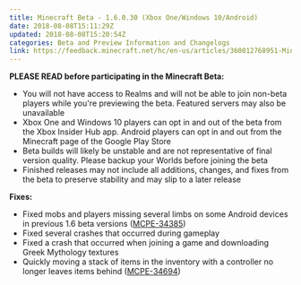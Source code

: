 ```yaml
---
title: Minecraft Beta - 1.6.0.30 (Xbox One/Windows 10/Android)
date: 2018-08-08T15:11:29Z
updated: 2018-08-08T15:20:54Z
categories: Beta and Preview Information and Changelogs
link: https://feedback.minecraft.net/hc/en-us/articles/360012768951-Minecraft-Beta-1-6-0-30-Xbox-One-Windows-10-Android-
---
```


**PLEASE READ before participating in the Minecraft Beta:**

-   You will not have access to Realms and will not be able to join non-beta players while you\'re previewing the beta. Featured servers may also be unavailable
-   Xbox One and Windows 10 players can opt in and out of the beta from the Xbox Insider Hub app. Android players can opt in and out from the Minecraft page of the Google Play Store
-   Beta builds will likely be unstable and are not representative of final version quality. Please backup your Worlds before joining the beta
-   Finished releases may not include all additions, changes, and fixes from the beta to preserve stability and may slip to a later release

**Fixes:**

-   Fixed mobs and players missing several limbs on some Android devices in previous 1.6 beta versions ([MCPE-34385](https://bugs.mojang.com/browse/MCPE-34385))
-   Fixed several crashes that occurred during gameplay
-   Fixed a crash that occurred when joining a game and downloading Greek Mythology textures
-   Quickly moving a stack of items in the inventory with a controller no longer leaves items behind ([MCPE-34694](https://bugs.mojang.com/browse/MCPE-34694))
